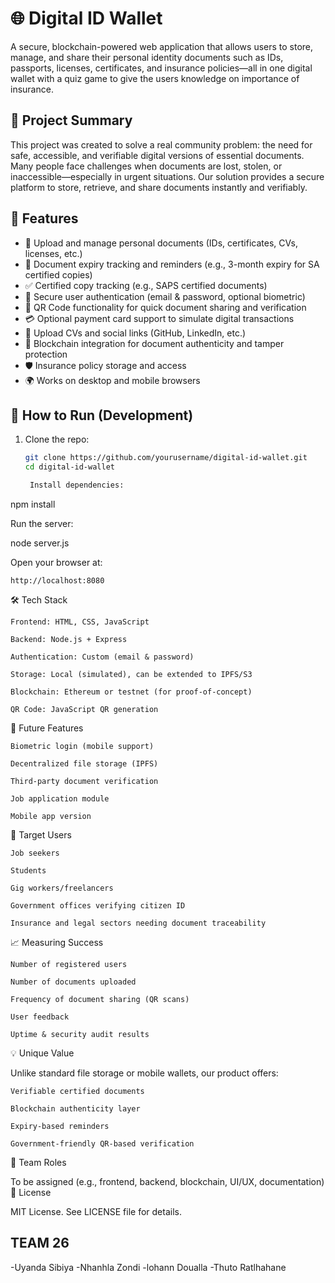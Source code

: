 # 🌐 Digital ID Wallet

A secure, blockchain-powered web application that allows users to store, manage, and share their personal identity documents such as IDs, passports, licenses, certificates, and insurance policies—all in one digital wallet with a quiz game to give the users knowledge on importance of insurance.

## 🧠 Project Summary

This project was created to solve a real community problem: the need for safe, accessible, and verifiable digital versions of essential documents. Many people face challenges when documents are lost, stolen, or inaccessible—especially in urgent situations. Our solution provides a secure platform to store, retrieve, and share documents instantly and verifiably.

## 🚀 Features

- 📂 Upload and manage personal documents (IDs, certificates, CVs, licenses, etc.)
- 📅 Document expiry tracking and reminders (e.g., 3-month expiry for SA certified copies)
- ✅ Certified copy tracking (e.g., SAPS certified documents)
- 🔐 Secure user authentication (email & password, optional biometric)
- 📱 QR Code functionality for quick document sharing and verification
- 💳 Optional payment card support to simulate digital transactions
- 🧾 Upload CVs and social links (GitHub, LinkedIn, etc.)
- 🧬 Blockchain integration for document authenticity and tamper protection
- 🛡️ Insurance policy storage and access
- 🌍 Works on desktop and mobile browsers

## 🧪 How to Run (Development)

1. Clone the repo:
   ```bash
   git clone https://github.com/yourusername/digital-id-wallet.git
   cd digital-id-wallet

    Install dependencies:

npm install

Run the server:

node server.js

Open your browser at:

    http://localhost:8080

🛠 Tech Stack

    Frontend: HTML, CSS, JavaScript

    Backend: Node.js + Express

    Authentication: Custom (email & password)

    Storage: Local (simulated), can be extended to IPFS/S3

    Blockchain: Ethereum or testnet (for proof-of-concept)

    QR Code: JavaScript QR generation

🧩 Future Features

    Biometric login (mobile support)

    Decentralized file storage (IPFS)

    Third-party document verification

    Job application module

    Mobile app version

🎯 Target Users

    Job seekers

    Students

    Gig workers/freelancers

    Government offices verifying citizen ID

    Insurance and legal sectors needing document traceability

📈 Measuring Success

    Number of registered users

    Number of documents uploaded

    Frequency of document sharing (QR scans)

    User feedback

    Uptime & security audit results

💡 Unique Value

Unlike standard file storage or mobile wallets, our product offers:

    Verifiable certified documents

    Blockchain authenticity layer

    Expiry-based reminders

    Government-friendly QR-based verification

👥 Team Roles

To be assigned (e.g., frontend, backend, blockchain, UI/UX, documentation)
📄 License

MIT License. See LICENSE file for details.

## TEAM 26

-Uyanda Sibiya
-Nhanhla Zondi
-lohann Doualla
-Thuto Ratlhahane


